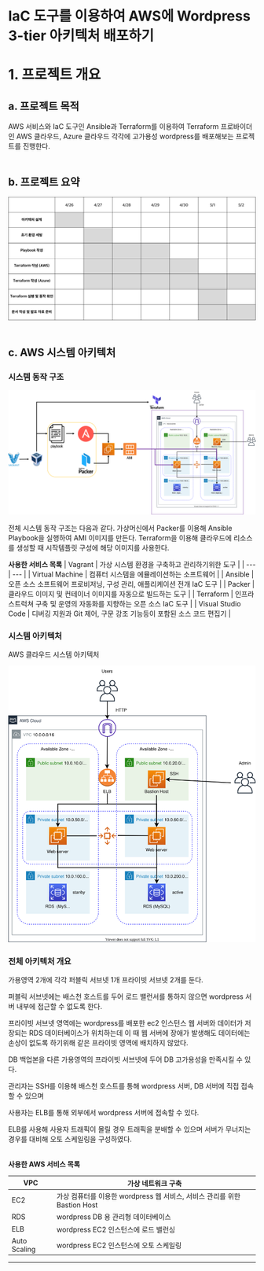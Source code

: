 # IaC 도구를 이용하여 AWS에 Wordpress 3-tier 아키텍처 배포하기

# 1. 프로젝트 개요

## a. 프로젝트 목적

AWS 서비스와 IaC 도구인 Ansible과 Terraform를 이용하여 Terraform 프로바이더인 AWS 클라우드, Azure 클라우드 각각에 고가용성 wordpress를 배포해보는 프로젝트를 진행한다.
<br>
<br>
## b. 프로젝트 요약
![WBS](https://github.com/shinsohui/Terraform_Project/blob/main/image/WBS.png?raw=true)
<br>
<br>
## c. AWS 시스템 아키텍처

### 시스템 동작 구조

![AWS_시스템_동작](https://github.com/shinsohui/Terraform_Project/blob/main/image/AWS_%EC%8B%9C%EC%8A%A4%ED%85%9C_%EB%8F%99%EC%9E%91.png?raw=true)

전체 시스템 동작 구조는 다음과 같다.
가상머신에서 Packer를 이용해 Ansible Playbook을 실행하여 AMI 이미지를 만든다.
Terraform을 이용해 클라우드에 리소스를 생성할 때 시작템플릿 구성에 해당 이미지를 사용한다.

**사용한 서비스 목록**
| Vagrant | 가상 시스템 환경을 구축하고 관리하기위한 도구 |
| --- | --- |
| Virtual Machine | 컴퓨터 시스템을 에뮬레이션하는 소프트웨어 |
| Ansible | 오픈 소스 소프트웨어 프로비저닝, 구성 관리, 애플리케이션 전개 IaC 도구 |
| Packer | 클라우드 이미지 및 컨테이너 이미지를 자동으로 빌드하는 도구 |
| Terraform | 인프라스트럭쳐 구축 및 운영의 자동화를 지향하는 오픈 소스 IaC 도구  |
| Visual Studio Code | 디버깅 지원과 Git 제어, 구문 강조 기능등이 포함된 소스 코드 편집기 |
<br>

### 시스템 아키텍처

AWS 클라우드 시스템 아키텍처

![3-tier Wordpress](https://raw.githubusercontent.com/shinsohui/Terraform_Project/d2974f13dc973b82e8c5b315de880bceb199f1f0/image/3-tier%20Wordpress.svg)

### 전체 아키텍처 개요

가용영역 2개에 각각 퍼블릭 서브넷 1개 프라이빗 서브넷 2개를 둔다.

퍼블릭 서브넷에는 배스천 호스트를 두어 로드 밸런서를 통하지 않으면 wordpress 서버 내부에 접근할 수 없도록 한다.

프라이빗 서브넷 영역에는 wordpress를 배포한 ec2 인스턴스 웹 서버와 데이터가 저장되는 RDS 데이터베이스가 위치하는데 이 때 웹 서버에 장애가 발생해도 데이터에는 손상이 없도록 하기위해 같은 프라이빗 영역에 배치하지 않았다.

DB 백업본을 다른 가용영역의 프라이빗 서브넷에 두어 DB 고가용성을 만족시킬 수 있다.

관리자는 SSH를 이용해 배스천 호스트를 통해 wordpress 서버, DB 서버에 직접 접속할 수 있으며

사용자는 ELB를 통해 외부에서 wordpress 서버에 접속할 수 있다.

ELB를 사용해 사용자 트래픽이 몰릴 경우 트래픽을 분배할 수 있으며 서버가 무너지는 경우를 대비해 오토 스케일링을 구성하였다.
<br>
<br>

**사용한 AWS 서비스 목록**

| VPC | 가상 네트워크 구축  |
| --- | --- |
| EC2 | 가상 컴퓨터를 이용한 wordpress  웹 서비스, 서비스 관리를 위한 Bastion Host |
| RDS | wordpress DB 용 관리형 데이터베이스   |
| ELB | wordpress EC2 인스턴스에 로드 밸런싱 |
| Auto Scaling | wordpress EC2 인스턴스에 오토 스케일링 |
---

